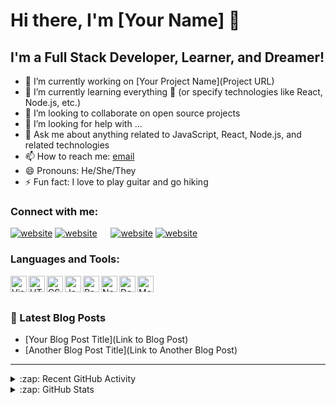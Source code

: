 # Hi there, I'm [Your Name] 👋

## I'm a Full Stack Developer, Learner, and Dreamer!

- 🔭 I’m currently working on [Your Project Name](Project URL)
- 🌱 I’m currently learning everything 🤣 (or specify technologies like React, Node.js, etc.)
- 👯 I’m looking to collaborate on open source projects
- 🤔 I’m looking for help with ...
- 💬 Ask me about anything related to JavaScript, React, Node.js, and related technologies
- 📫 How to reach me: [email](your-email@example.com)
- 😄 Pronouns: He/She/They
- ⚡ Fun fact: I love to play guitar and go hiking

### Connect with me:

[![website](./img/twitter-light.svg)](https://twitter.com/yourusername#gh-light-mode-only)
[![website](./img/twitter-dark.svg)](https://twitter.com/yourusername#gh-dark-mode-only)
&emsp;
[![website](./img/linkedin-light.svg)](https://linkedin.com/in/yourusername#gh-light-mode-only)
[![website](./img/linkedin-dark.svg)](https://linkedin.com/in/yourusername#gh-dark-mode-only)

### Languages and Tools:

<img align="left" alt="Visual Studio Code" width="26px" src="URL to VSCode icon" />
<img align="left" alt="HTML5" width="26px" src="URL to HTML5 icon" />
<img align="left" alt="CSS3" width="26px" src="URL to CSS3 icon" />
<img align="left" alt="JavaScript" width="26px" src="URL to JavaScript icon" />
<img align="left" alt="React" width="26px" src="URL to React icon" />
<img align="left" alt="Node.js" width="26px" src="URL to Node.js icon" />
<img align="left" alt="Docker" width="26px" src="URL to Docker icon" />
<img align="left" alt="MongoDB" width="26px" src="URL to MongoDB icon" />
<br />
<br />

### 📕 Latest Blog Posts

<!-- BLOG-POST-LIST:START -->
- [Your Blog Post Title](Link to Blog Post)
- [Another Blog Post Title](Link to Another Blog Post)
<!-- BLOG-POST-LIST:END -->

---

<details>
  <summary>:zap: Recent GitHub Activity</summary>
  
<!--START_SECTION:activity-->
1. 🗣 Commented on [#123](Issue Link) in [Repo Name]
2. 🎉 Merged PR [#456](PR Link) in [Another Repo Name]
3. ❗️ Opened Issue [#789](Issue Link) in [Yet Another Repo Name]
<!--END_SECTION:activity-->

</details>

<details>
  <summary>:zap: GitHub Stats</summary>

  <img align="left" alt="Your GitHub Stats" src="https://github-readme-stats.vercel.app/api?username=yourusername&show_icons=true&hide_border=true" />

</details>

[website]: https://yourwebsite.com
[twitter]: https://twitter.com/yourusername
[linkedin]: https://linkedin.com/in/yourusername
